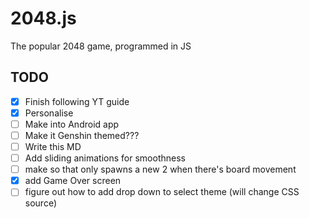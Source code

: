 # 2048.js

The popular 2048 game, programmed in JS

## TODO

- [X] Finish following YT guide
- [X] Personalise
- [ ] Make into Android app
- [ ] Make it Genshin themed???
- [ ] Write this MD
- [ ] Add sliding animations for smoothness
- [ ] make so that only spawns a new 2 when there's board movement
- [X] add Game Over screen
- [ ] figure out how to add drop down to select theme (will change CSS source)
